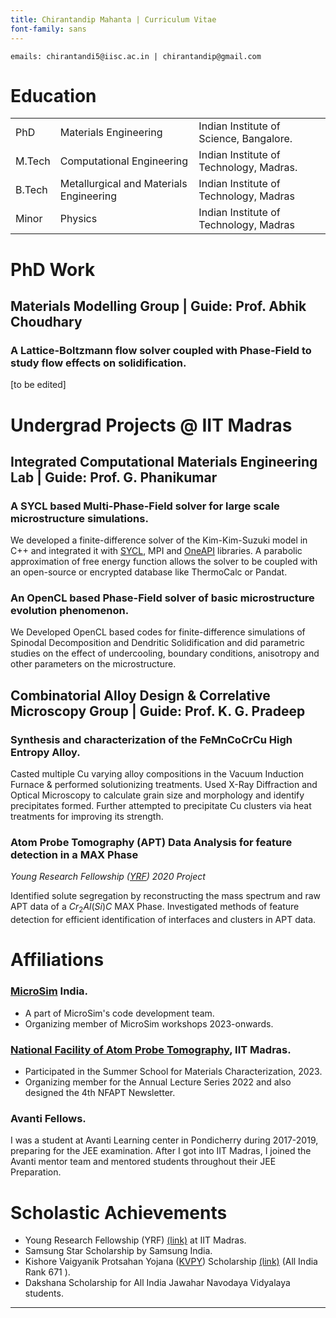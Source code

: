```yaml
---
title: Chirantandip Mahanta | Curriculum Vitae
font-family: sans
---
```


```contacts
emails: chirantandi5@iisc.ac.in | chirantandip@gmail.com
```



Education 
===

||  | |
|--|-----|----|
|PhD  | Materials Engineering | Indian Institute of Science, Bangalore.|
|M.Tech | Computational Engineering| Indian Institute of Technology, Madras.|
| B.Tech| Metallurgical and Materials Engineering| Indian Institute of Technology, Madras|
|Minor|Physics|Indian Institute of Technology, Madras|

PhD Work
===

## Materials Modelling Group | Guide: Prof. Abhik Choudhary

### A Lattice-Boltzmann flow solver coupled with Phase-Field to study flow effects on solidification.  

[to be edited]


Undergrad Projects @ IIT Madras
===

## Integrated Computational Materials Engineering Lab | Guide: Prof. G. Phanikumar

### A SYCL based Multi-Phase-Field solver for large scale microstructure simulations.

We developed a finite-difference solver of the Kim-Kim-Suzuki model in C++ and integrated it with [SYCL](https://www.khronos.org/sycl/), MPI and [OneAPI](https://www.oneapi.io/) libraries. A parabolic approximation of free energy function allows the solver to be coupled with an open-source or encrypted database like ThermoCalc or Pandat. 


### An OpenCL based Phase-Field solver of basic microstructure evolution phenomenon.

We Developed OpenCL based codes for finite-difference simulations of  Spinodal Decomposition and Dendritic Solidification and did parametric studies on the effect of undercooling, boundary conditions, anisotropy and other parameters on the microstructure.


## Combinatorial Alloy Design & Correlative Microscopy Group | Guide: Prof. K. G. Pradeep

### Synthesis and characterization of the FeMnCoCrCu High Entropy Alloy.

Casted multiple Cu varying alloy compositions in the Vacuum Induction Furnace & performed solutionizing treatments. Used X-Ray Diffraction and Optical Microscopy to calculate grain size and morphology and identify precipitates formed. Further attempted to precipitate Cu clusters via heat treatments for improving its strength. 


### Atom Probe Tomography (APT) Data Analysis for feature detection in a MAX Phase
*Young Research Fellowship ([YRF](https://yrf.iitm.ac.in/2020fellows.html)) 2020 Project*

Identified solute segregation by reconstructing the mass spectrum and raw APT data of a $Cr_2Al(Si)C$ MAX Phase. Investigated methods of feature detection for efficient identification of interfaces and clusters in APT data.


Affiliations
===

### [MicroSim](https://microsim.co.in/) India.

- A part of MicroSim's code development team.
- Organizing member of MicroSim workshops 2023-onwards.


### [National Facility of Atom Probe Tomography](https://nfapt.iitm.ac.in/), IIT Madras.

- Participated in the Summer School for Materials Characterization, 2023. 
- Organizing member for the Annual Lecture Series 2022 and also designed the 4th NFAPT Newsletter.

### Avanti Fellows.

I was a student at Avanti Learning center in Pondicherry during 2017-2019, preparing for the JEE examination. After I got into IIT Madras, I joined the Avanti mentor team and mentored students throughout their JEE Preparation.

Scholastic Achievements
===

- Young Research Fellowship (YRF)
[(link)](https://yrf.iitm.ac.in/2020fellows.html) at IIT Madras. 
- Samsung Star Scholarship by Samsung India.
- Kishore Vaigyanik Protsahan Yojana ([KVPY](http://www.kvpy.iisc.ernet.in/main/index.htm)) Scholarship
[(link)](http://kvpy.iisc.ac.in/main/resources/2018-fellowships/2018-SX-GEN.pdf) (All India Rank 671 ).
- Dakshana Scholarship for All India Jawahar Navodaya Vidyalaya students.

---